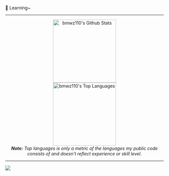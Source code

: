 🔭    Learning~

<!-- <a  target="_blank"> <img src="https://img.shields.io/badge/JavaScript-F7DF1E?style=for-the-badge&logo=javascript&logoColor=white " alt="alt"/></a>
<a  target="_blank"> <img src="https://img.shields.io/badge/TypeScript-00539F?style=for-the-badge&logo=typescript&logoColor=white " alt="alt"/></a> 
<a  target="_blank"> <img src="https://img.shields.io/badge/HTML5-E34F26?style=for-the-badge&logo=html5&logoColor=white " alt="alt"/></a> 
<a  target="_blank"> <img src="https://img.shields.io/badge/CSS3-1572B6?style=for-the-badge&logo=css3&logoColor=white " alt="alt"/></a> 
<a  target="_blank"> <img src="https://img.shields.io/badge/Go-00ADD8?style=for-the-badge&logo=go&logoColor=white " alt="alt"/></a> 
<a  target="_blank"> <img src="https://img.shields.io/badge/GIT-E44C30?style=for-the-badge&logo=git&logoColor=white " alt="alt"/> </a> 
<a  target="_blank"> <img src="https://img.shields.io/badge/Figma-F24E1E?style=for-the-badge&logo=figma&logoColor=white " alt="alt"/></a>  -->
<hr/>

<div>
  <div align="center">
    <a href="#"><img alt="bmwz110's Github Stats" src="https://github-readme-stats.vercel.app/api?username=bmwz110&show_icons=true&include_all_commits=true&count_private=true&theme=react&hide_border=true&bg_color=0D1117&title_color=5ce1e6&icon_color=5ce1e6" height="200"/></a>
    <br/>
    <a href="#"><img alt="bmwz110's Top Languages" src="https://github-readme-stats.vercel.app/api/top-langs/?username=bmwz110&langs_count=10&layout=compact&theme=react&hide_border=true&bg_color=0D1117&title_color=5ce1e6&icon_color=5ce1e6" height="200"/></a>
    <br/>
    <i><b>Note:</b> Top languages is only a metric of the languages my public code consists of and doesn't reflect experience or skill level.</i>
  </div>
</div>

<hr/>

<img src="https://raw.githubusercontent.com/halfrost/halfrost/master/icons/header_.png">
